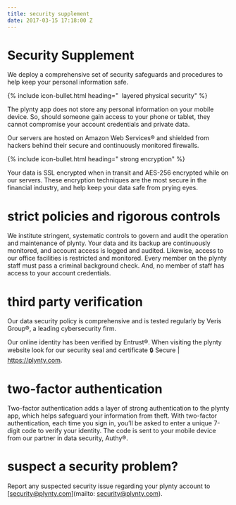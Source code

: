 ```yaml
---
title: security supplement
date: 2017-03-15 17:18:00 Z
---
```


# Security Supplement

We deploy a comprehensive set of security safeguards and procedures to help keep your personal information safe.

{% include icon-bullet.html heading="&nbsp;&nbsp;layered physical security" %}

The plynty app does not store any personal information on your mobile device. So, should someone gain access to your phone or tablet, they cannot compromise your account credentials and private data.
 
Our servers are hosted on Amazon Web Services® and shielded from hackers behind their secure and continuously monitored firewalls.
 
{% include icon-bullet.html heading="&nbsp;strong encryption" %}

Your data is SSL encrypted when in transit and AES-256 encrypted while on our servers. These encryption techniques are the most secure in the financial industry, and help keep your data safe from prying eyes.
 
# strict policies and rigorous controls

We institute stringent, systematic controls to govern and audit the operation and maintenance of plynty. Your data and its backup are continuously monitored, and account access is logged and audited. Likewise, access to our office facilities is restricted and monitored. Every member on the plynty staff must pass a criminal background check. And, no member of staff has access to your account credentials.
 
# third party verification

Our data security policy is comprehensive and is tested regularly by Veris Group®, a leading cybersecurity firm.
 
Our online identity has been verified by Entrust®.  When visiting the plynty website look for our security seal and certificate 🔒 Secure | https://plynty.com. 
 
# two-factor authentication

Two-factor authentication adds a layer of strong authentication to the plynty app, which helps safeguard your information from theft. With two-factor authentication, each time you sign in, you’ll be asked to enter a unique 7-digit code to verify your identity.  The code is sent to your mobile device from our partner in data security, Authy®.

# suspect a security problem?

Report any suspected security issue regarding your plynty account to [security@plynty.com](mailto:  security@plynty.com).